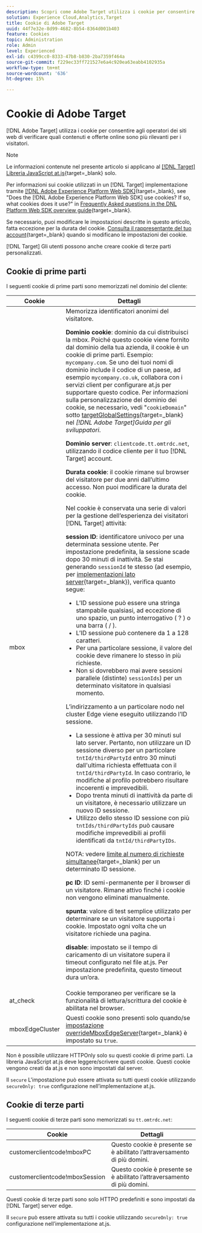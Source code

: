 ```yaml
---
description: Scopri come Adobe Target utilizza i cookie per consentire agli operatori dei siti web di verificare quali contenuti e offerte online sono più rilevanti per i visitatori.
solution: Experience Cloud,Analytics,Target
title: Cookie di Adobe Target
uuid: 44f7e32e-8d99-4682-8b54-8364d001b403
feature: Cookies
topic: Administration
role: Admin
level: Experienced
exl-id: c4399cc0-8333-47b8-b830-2ba7359f464a
source-git-commit: f229ec33ff721527e6a4c920ea63eabb4102935a
workflow-type: tm+mt
source-wordcount: '636'
ht-degree: 15%

---
```


# Cookie di Adobe Target

[!DNL Adobe Target] utilizza i cookie per consentire agli operatori dei siti web di verificare quali contenuti e offerte online sono più rilevanti per i visitatori.

>[!NOTE]
>
>Le informazioni contenute nel presente articolo si applicano al [[!DNL Target] Libreria JavaScript at.js](https://experienceleague.adobe.com/docs/target-dev/developer/client-side/at-js-implementation/functions-overview/targetglobalsettings.html?lang=it){target=_blank} solo.
>
>Per informazioni sui cookie utilizzati in un [!DNL Target] implementazione tramite [[!DNL Adobe Experience Platform Web SDK]](https://experienceleague.adobe.com/docs/experience-platform/edge/home.html?lang=it){target=_blank}, see "Does the [!DNL Adobe Experience Platform Web SDK] use cookies? If so, what cookies does it use?" in [Frequently Asked questions in the DNL Platform Web SDK overview guide](https://experienceleague.adobe.com/docs/experience-platform/edge/web-sdk-faq.html){target=_blank}.
>
>Se necessario, puoi modificare le impostazioni descritte in questo articolo, fatta eccezione per la durata del cookie. [Consulta il rappresentante del tuo account](https://experienceleague.adobe.com/docs/target/using/cmp-resources-and-contact-information.html){target=_blank} quando si modificano le impostazioni dei cookie.
>
>[!DNL Target] Gli utenti possono anche creare cookie di terze parti personalizzati.

## Cookie di prime parti

I seguenti cookie di prime parti sono memorizzati nel dominio del cliente:

| Cookie | Dettagli |
| --- | --- |
| mbox | Memorizza identificatori anonimi del visitatore.<P>**Dominio cookie**: dominio da cui distribuisci la mbox. Poiché questo cookie viene fornito dal dominio della tua azienda, il cookie è un cookie di prime parti. Esempio: `mycompany.com`. Se uno dei tuoi nomi di dominio include il codice di un paese, ad esempio `mycompany.co.uk`, collabora con i servizi client per configurare at.js per supportare questo codice. Per informazioni sulla personalizzazione del dominio dei cookie, se necessario, vedi &quot;`cookieDomain`&quot; sotto [targetGlobalSettings](https://experienceleague.adobe.com/docs/target-dev/developer/client-side/at-js-implementation/functions-overview/targetglobalsettings.html?lang=it){target=_blank} nel *[!DNL Adobe Target]Guida per gli sviluppatori*.<P>**Dominio server**: `clientcode.tt.omtrdc.net`, utilizzando il codice cliente per il tuo [!DNL Target] account.<P>**Durata cookie**: il cookie rimane sul browser del visitatore per due anni dall’ultimo accesso. Non puoi modificare la durata del cookie.<P>Nel cookie è conservata una serie di valori per la gestione dell’esperienza dei visitatori [!DNL Target] attività:<P>**session ID**: identificatore univoco per una determinata sessione utente. Per impostazione predefinita, la sessione scade dopo 30 minuti di inattività. Se stai generando `sessionId` te stesso (ad esempio, per [implementazioni lato server](https://experienceleague.adobe.com/docs/target-dev/developer/server-side/server-side-overview.html?lang=it){target=_blank}), verifica quanto segue:<ul><li>L’ID sessione può essere una stringa stampabile qualsiasi, ad eccezione di uno spazio, un punto interrogativo ( ? ) o una barra ( / ).</li><li>L’ID sessione può contenere da 1 a 128 caratteri.</li><li>Per una particolare sessione, il valore del cookie deve rimanere lo stesso in più richieste.</li><li>Non si dovrebbero mai avere sessioni parallele (distinte) `sessionIds`) per un determinato visitatore in qualsiasi momento.</li></ul>L’indirizzamento a un particolare nodo nel cluster Edge viene eseguito utilizzando l’ID sessione.<ul><li>La sessione è attiva per 30 minuti sul lato server. Pertanto, non utilizzare un ID sessione diverso per un particolare `tntId/thirdPartyId` entro 30 minuti dall&#39;ultima richiesta effettuata con il `tntId/thirdPartyId`. In caso contrario, le modifiche al profilo potrebbero risultare incoerenti e imprevedibili.</li><li>Dopo trenta minuti di inattività da parte di un visitatore, è necessario utilizzare un nuovo ID sessione.</li><li>Utilizzo dello stesso ID sessione con più `tntIds/thirdPartyIds` può causare modifiche imprevedibili ai profili identificati da `tntId/thirdPartyIDs`.</li></ul>NOTA: vedere [limite al numero di richieste simultanee](https://experienceleague.adobe.com/docs/target/using/troubleshoot/target-limits.html?lang=it#content-delivery){target=_blank} per un determinato ID sessione.<P>**pc ID**: ID semi-permanente per il browser di un visitatore. Rimane attivo finché i cookie non vengono eliminati manualmente.<P>**spunta**: valore di test semplice utilizzato per determinare se un visitatore supporta i cookie. Impostato ogni volta che un visitatore richiede una pagina.<P>**disable**: impostato se il tempo di caricamento di un visitatore supera il timeout configurato nel file at.js. Per impostazione predefinita, questo timeout dura un’ora. |
| at_check | Cookie temporaneo per verificare se la funzionalità di lettura/scrittura del cookie è abilitata nel browser. |
| mboxEdgeCluster | Questi cookie sono presenti solo quando/se [impostazione overrideMboxEdgeServer](https://experienceleague.adobe.com/docs/target-dev/developer/client-side/at-js-implementation/functions-overview/targetglobalsettings.html?lang=it){target=_blank} è impostato su `true`. |

Non è possibile utilizzare HTTPOnly solo su questi cookie di prime parti. La libreria JavaScript at.js deve leggere/scrivere questi cookie. Questi cookie vengono creati da at.js e non sono impostati dal server.

Il `secure` L&#39;impostazione può essere attivata su tutti questi cookie utilizzando `secureOnly: true` configurazione nell’implementazione at.js.

## Cookie di terze parti

I seguenti cookie di terze parti sono memorizzati su `tt.omtrdc.net`:

| Cookie | Dettagli |
| --- | --- |
| customerclientcode!mboxPC | Questo cookie è presente se è abilitato l’attraversamento di più domini. |
| customerclientcode!mboxSession | Questo cookie è presente se è abilitato l’attraversamento di più domini. |

Questi cookie di terze parti sono solo HTTPO predefiniti e sono impostati da [!DNL Target] server edge.

Il `secure` può essere attivata su tutti i cookie utilizzando `secureOnly: true` configurazione nell’implementazione at.js.